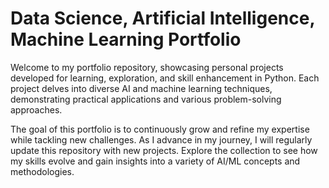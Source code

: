 # Data Science, Artificial Intelligence, Machine Learning Portfolio
Welcome to my portfolio repository, showcasing personal projects developed for learning, exploration, and skill enhancement in Python. Each project delves into diverse AI and machine learning techniques, demonstrating practical applications and various problem-solving approaches.

The goal of this portfolio is to continuously grow and refine my expertise while tackling new challenges. As I advance in my journey, I will regularly update this repository with new projects. Explore the collection to see how my skills evolve and gain insights into a variety of AI/ML concepts and methodologies.

